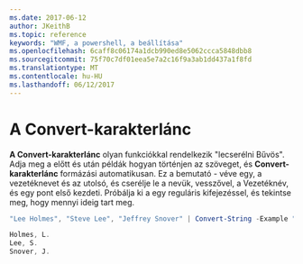 ```yaml
---
ms.date: 2017-06-12
author: JKeithB
ms.topic: reference
keywords: "WMF, a powershell, a beállítása"
ms.openlocfilehash: 6caff8c06174a1dcb990ed8e5062ccca5848dbb8
ms.sourcegitcommit: 75f70c7df01eea5e7a2c16f9a3ab1dd437a1f8fd
ms.translationtype: MT
ms.contentlocale: hu-HU
ms.lasthandoff: 06/12/2017
---
```

# <a name="convert-string"></a>A Convert-karakterlánc
**A Convert-karakterlánc** olyan funkciókkal rendelkezik "lecserélni Bűvös". Adja meg a előtt és után példák hogyan történjen az szöveget, és **Convert-karakterlánc** formázási automatikusan. Ez a bemutató - véve egy, a vezetéknevet és az utolsó, és cserélje le a nevük, vesszővel, a Vezetéknév, és egy pont első kezdeti. Próbálja ki a egy reguláris kifejezéssel, és tekintse meg, hogy mennyi ideig tart meg.

```powershell
"Lee Holmes", "Steve Lee", "Jeffrey Snover" | Convert-String -Example "Bill Gates=Gates, B.","John Smith=Smith, J."

Holmes, L.
Lee, S.
Snover, J.
```

